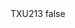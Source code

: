 <?xml version="1.0" encoding="UTF-8"?>
<CustomMetadata xmlns="http://soap.sforce.com/2006/04/metadata">
    <label>TXU213</label>
    <protected>false</protected>
</CustomMetadata>
